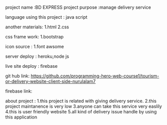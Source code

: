 project name :BD EXPRESS
project purpose :manage delivery service

language using this project :
java script

another materials:
1.html
2.css
  
css frame work:
1.bootstrap

icon source :
1.font awsome 

server deploy :
heroku,node js

live site deploy :
firebase 



git hub link:
https://github.com/programming-hero-web-course1/tourism-or-delivery-website-client-side-nurulalam7


firebase link:



about project :
1.this project is related with giving delivery service.
2.this project maintanence is very low
3.anyone can take this service very easlily
4.this is user friendly website 
5.all kind of delivery issue handle by using this application